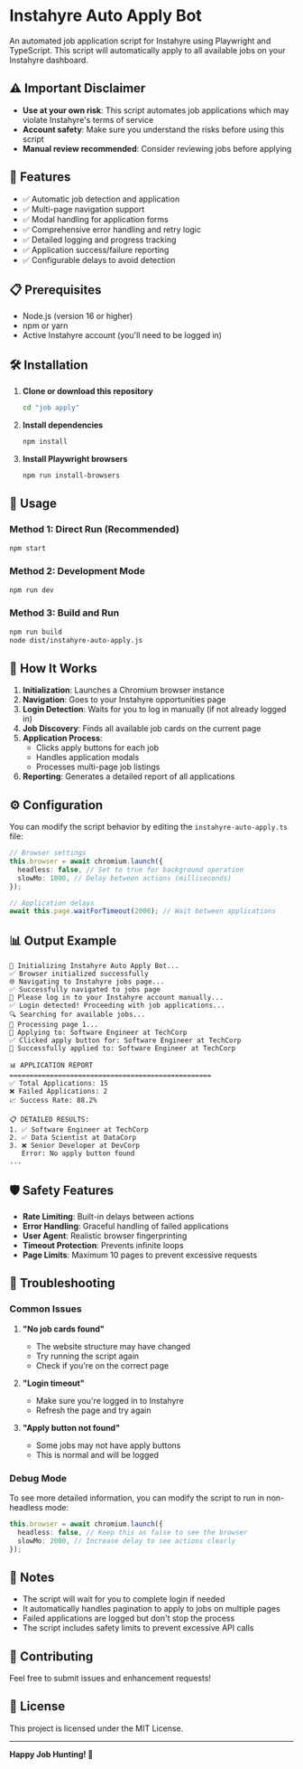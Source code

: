# Instahyre Auto Apply Bot

An automated job application script for Instahyre using Playwright and TypeScript. This script will automatically apply to all available jobs on your Instahyre dashboard.

## ⚠️ Important Disclaimer

- **Use at your own risk**: This script automates job applications which may violate Instahyre's terms of service
- **Account safety**: Make sure you understand the risks before using this script
- **Manual review recommended**: Consider reviewing jobs before applying

## 🚀 Features

- ✅ Automatic job detection and application
- ✅ Multi-page navigation support
- ✅ Modal handling for application forms
- ✅ Comprehensive error handling and retry logic
- ✅ Detailed logging and progress tracking
- ✅ Application success/failure reporting
- ✅ Configurable delays to avoid detection

## 📋 Prerequisites

- Node.js (version 16 or higher)
- npm or yarn
- Active Instahyre account (you'll need to be logged in)

## 🛠️ Installation

1. **Clone or download this repository**

   ```bash
   cd "job apply"
   ```

2. **Install dependencies**

   ```bash
   npm install
   ```

3. **Install Playwright browsers**
   ```bash
   npm run install-browsers
   ```

## 🎯 Usage

### Method 1: Direct Run (Recommended)

```bash
npm start
```

### Method 2: Development Mode

```bash
npm run dev
```

### Method 3: Build and Run

```bash
npm run build
node dist/instahyre-auto-apply.js
```

## 📖 How It Works

1. **Initialization**: Launches a Chromium browser instance
2. **Navigation**: Goes to your Instahyre opportunities page
3. **Login Detection**: Waits for you to log in manually (if not already logged in)
4. **Job Discovery**: Finds all available job cards on the current page
5. **Application Process**:
   - Clicks apply buttons for each job
   - Handles application modals
   - Processes multi-page job listings
6. **Reporting**: Generates a detailed report of all applications

## ⚙️ Configuration

You can modify the script behavior by editing the `instahyre-auto-apply.ts` file:

```typescript
// Browser settings
this.browser = await chromium.launch({
  headless: false, // Set to true for background operation
  slowMo: 1000, // Delay between actions (milliseconds)
});

// Application delays
await this.page.waitForTimeout(2000); // Wait between applications
```

## 📊 Output Example

```
🚀 Initializing Instahyre Auto Apply Bot...
✅ Browser initialized successfully
🌐 Navigating to Instahyre jobs page...
✅ Successfully navigated to jobs page
🔐 Please log in to your Instahyre account manually...
✅ Login detected! Proceeding with job applications...
🔍 Searching for available jobs...
📄 Processing page 1...
🎯 Applying to: Software Engineer at TechCorp
✅ Clicked apply button for: Software Engineer at TechCorp
🎉 Successfully applied to: Software Engineer at TechCorp

📊 APPLICATION REPORT
==================================================
✅ Total Applications: 15
❌ Failed Applications: 2
📈 Success Rate: 88.2%

📋 DETAILED RESULTS:
1. ✅ Software Engineer at TechCorp
2. ✅ Data Scientist at DataCorp
3. ❌ Senior Developer at DevCorp
   Error: No apply button found
...
```

## 🛡️ Safety Features

- **Rate Limiting**: Built-in delays between actions
- **Error Handling**: Graceful handling of failed applications
- **User Agent**: Realistic browser fingerprinting
- **Timeout Protection**: Prevents infinite loops
- **Page Limits**: Maximum 10 pages to prevent excessive requests

## 🔧 Troubleshooting

### Common Issues

1. **"No job cards found"**

   - The website structure may have changed
   - Try running the script again
   - Check if you're on the correct page

2. **"Login timeout"**

   - Make sure you're logged in to Instahyre
   - Refresh the page and try again

3. **"Apply button not found"**
   - Some jobs may not have apply buttons
   - This is normal and will be logged

### Debug Mode

To see more detailed information, you can modify the script to run in non-headless mode:

```typescript
this.browser = await chromium.launch({
  headless: false, // Keep this as false to see the browser
  slowMo: 2000, // Increase delay to see actions clearly
});
```

## 📝 Notes

- The script will wait for you to complete login if needed
- It automatically handles pagination to apply to jobs on multiple pages
- Failed applications are logged but don't stop the process
- The script includes safety limits to prevent excessive API calls

## 🤝 Contributing

Feel free to submit issues and enhancement requests!

## 📄 License

This project is licensed under the MIT License.

---

**Happy Job Hunting! 🎯**
